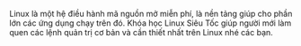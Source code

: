 Linux là một hệ điều hành mã nguồn mở miễn phí, là nền tảng giúp cho phần lớn các ứng dụng chạy trên đó. Khóa học Linux Siêu Tốc giúp người mới làm quen các lệnh quản trị cơ bản và cần thiết nhất trên Linux nhé các bạn.